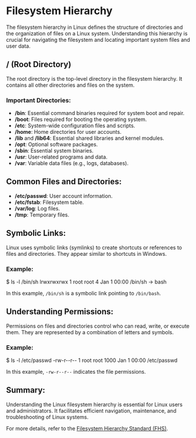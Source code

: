 # Filesystem Hierarchy

The filesystem hierarchy in Linux defines the structure of directories and the organization of files on a Linux system. Understanding this hierarchy is crucial for navigating the filesystem and locating important system files and user data.

## / (Root Directory)

The root directory is the top-level directory in the filesystem hierarchy. It contains all other directories and files on the system.

### Important Directories:

- **/bin**: Essential command binaries required for system boot and repair.
- **/boot**: Files required for booting the operating system.
- **/etc**: System-wide configuration files and scripts.
- **/home**: Home directories for user accounts.
- **/lib** and **/lib64**: Essential shared libraries and kernel modules.
- **/opt**: Optional software packages.
- **/sbin**: Essential system binaries.
- **/usr**: User-related programs and data.
- **/var**: Variable data files (e.g., logs, databases).

## Common Files and Directories:

- **/etc/passwd**: User account information.
- **/etc/fstab**: Filesystem table.
- **/var/log**: Log files.
- **/tmp**: Temporary files.

## Symbolic Links:

Linux uses symbolic links (symlinks) to create shortcuts or references to files and directories. They appear similar to shortcuts in Windows.

### Example:

$ ls -l /bin/sh
lrwxrwxrwx 1 root root 4 Jan 1 00:00 /bin/sh -> bash

In this example, `/bin/sh` is a symbolic link pointing to `/bin/bash`.

## Understanding Permissions:

Permissions on files and directories control who can read, write, or execute them. They are represented by a combination of letters and symbols.

### Example:

$ ls -l /etc/passwd
-rw-r--r-- 1 root root 1000 Jan 1 00:00 /etc/passwd


In this example, `-rw-r--r--` indicates the file permissions.

## Summary:

Understanding the Linux filesystem hierarchy is essential for Linux users and administrators. It facilitates efficient navigation, maintenance, and troubleshooting of Linux systems.

For more details, refer to the [Filesystem Hierarchy Standard (FHS)](https://refspecs.linuxfoundation.org/FHS_3.0/fhs/index.html).

